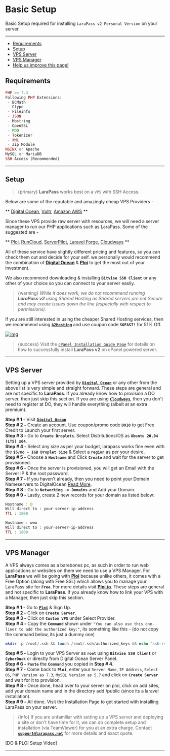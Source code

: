 # Basic Setup

Basic Setup required for installing `LaraPass v2 Personal Version` on your server.

---

- [Requirements](#requirements)
- [Setup](#setup)
- [VPS Server](#vps)
- [VPS Manager](#manager)
- [<a href="https://github.com/larapass/docs/edit/master/resources/docs/personal/basic-setup.md" target="_blank"><i class="fa fa-edit"></i> Help us improve this page!</a>](#)

<a name="requirements"></a>
## Requirements

```php
PHP >= 7.3
Following PHP Extensions:
 - BCMath
 - Ctype
 - Fileinfo
 - JSON
 - Mbstring
 - OpenSSL
 - PDO
 - Tokenizer
 - XML
 - Zip Module
NGINX or Apache
MySQL or MariaDB
SSH Access (Recommended)
```

---

<a name="setup"></a>
## Setup

> {primary} **LaraPass** works best on a `VPS` with SSH Access. 

Below are some of the reputable and amazingly cheap VPS Providers -

**
<a href="https://refs.spargon.tech/digital-ocean" target="_blank">Digital Ocean</a>, <a href="https://refs.spargon.tech/vultr" target="_blank">Vultr</a>, <a href="https://aws.amazon.com/free/" target="_blank">Amazon AWS</a>
**

Since these VPS provide raw server with resources, we will need a server manager to run our PHP applications such as LaraPass. Some of the suggested are - 

**
<a href="https://refs.spargon.tech/ploi" target="_blank">Ploi</a>, <a href="https://refs.spargon.tech/runcloud" target="_blank">RunCloud</a>, <a href="https://refs.spargon.tech/serverpilot" target="_blank">ServerPilot</a>, <a href="https://forge.laravel.com/" target="_blank">Laravel Forge</a>, <a href="https://refs.spargon.tech/cloudways" target="_blank">Cloudways</a>
**

All of these service have slightly different pricing and features, so you can check them out and decide for your self. we personally would recommend the combination of <a href="https://refs.spargon.tech/digital-ocean" target="_blank">**Digital Ocean**</a> & <a href="https://refs.spargon.tech/ploi" target="_blank">**Ploi**</a> to get the most out of your investment.

We also recommend downloading & installing **`Bitvise SSH Client`** or any other of your choice so you can connect to your server easily.

> {warning} *While it does work, we do not recommend running **LaraPass v2** using Shared Hosting as Shared servers are not Secure and may create issues down the line (especially with respect to permissions).*

If you are still interested in using the cheaper Shared Hosting services, then we recommend using <a href="https://refs.spargon.tech/a2-hosting" target="_blank">**`A2Hosting`**</a> and use coupon code **``SOFAST!``** for 51% Off.

[![img](https://affiliates.a2hosting.com/accounts/default1/banners/b33b2977.png)](https://www.a2hosting.com?aid=larapass&amp;bid=b33b2977)

> {success} Visit the [``cPanel Installation Guide Page``](misc/cpanel) for details on how to successfully install **LaraPass v2** on cPanel powered server.

---

<a name="vps"></a>
## VPS Server

 Setting up a VPS server provided by <a href="https://refs.spargon.tech/digital-ocean" target="_blank">**`Digital Ocean`**</a> or any other from the above list is very simple and straight forward. These steps are general and are not specific to **LaraPass**. If you already know how to provision a DO server, then just skip this section. If you are using <a href="https://refs.spargon.tech/cloudways" target="_blank">**`Cloudways`**</a>, then you don't need to register at DO, they will handle everything (albeit at an extra premium).

 **Step # 1 -** Visit <a href="https://refs.spargon.tech/digital-ocean" target="_blank">**`Digital Ocean`**</a>  
 **Step # 2 -** Create an account. Use coupon/promo code **`DO10`** to get Free Credit to Launch your first server.  
 **Step # 3 -** Go to **`Create Droplets`**. Select Distritutions/OS as **`Ubuntu 20.04 (LTS) x64`**.  
 **Step # 4 -** Select any size as per your budget, larapass works fine even with the **`$5/mo - 1GB Droplet Size`** & Select a **`region`** as per your desire.  
 **Step # 5 -** Choose a **`Hostname`** and Click **`Create`** and wait for the server to get provisioned.  
 **Step # 6 -** Once the server is provisioned, you will get an Email with the Server IP & the root password.  
 **Step # 7 -** If you haven't already, then you need to point your Domain Nameservers to DigitalOcean <a href="https://www.digitalocean.com/community/tutorials/how-to-point-to-digitalocean-nameservers-from-common-domain-registrars" target="_blank">Read More</a>.  
 **Step # 8 -** Go to **`Networking -> Domains`** and Add your Domain.  
 **Step # 9 -** Lastly, create 2 new records for your domain as listed below:

 ```php
 Hostname : @
 Will direct to : your-server-ip-address
 TTL : 1800

 Hostname : www
 Will direct to : your-server-ip-address
 TTL : 1800
 ```

---

<a name="manager"></a>
## VPS Manager

A VPS always comes as a barebones pc, as such in order to run web applications or websites on them we need to use a VPS Manager. For **LaraPass** we will be going with [**Ploi**](https://ploi.io/register?referrer=GTVyGH2vz2N3tN84XxW7) because unlike others, it comes with a Free Option (along with Free SSL) which allows you to manage your LaraPass site for **`Free`**. For more details visit [**Ploi.io**](https://ploi.io/register?referrer=GTVyGH2vz2N3tN84XxW7). These steps are general and not specific to **LaraPass**. If you already know how to link your VPS with a Manager, then just skip this section.

**Step # 1 -** Go to <a href="https://refs.spargon.tech/ploi" target="_blank">**`Ploi`**</a> & Sign Up.  
**Step # 2 -** Click on **`Create Server`**.  
**Step # 3 -** Click on **`Custom VPS`** under Select Provider.  
**Step # 4 -** Copy the **`Command`** shown under `"You can also use this one-liner to add the authorized key:"`, its something like this - (do not copy the command below, its just a dummy one)

```php
mkdir -p /root/.ssh && touch /root/.ssh/authorized_keys && echo "ssh-rsa AAAAB3NzaC1yc2EAAAADAQABAAABAQC6BBCdgfd/8FblBAwAuZYFQti4xOub2BxlMMwjMajI+JM91bD81B6xBA19gBTrc194SuoD1L/T7tna66XQsBUchC2YBF/akdwyyduSBJh/yK98JCMNZyNcE0qZ/g9MhCfkYI3ZkFLOeoTYsDEUpkzNKePu9r6egBSFQj0TGNAKyZ3wohnM469CoCS0Jh6kbOOa+kp7OLr0jXRY5l7f8MCEjPcVldkYFhXhxIFQ6GZnGdnayqnlBVRpN4/4q1X+HTsMOWKcTtJembJ8wThaKnAUhsZjNOitD9edhsDu+K9JeZU8egnP8tz28i+8pFcuPykoeqUJOCgMCiuHuvMhu2iL ploi-worker" >> /root/.ssh/authorized_keys
```
**Step # 5 -** Login to your VPS Server as **`root`** using **`Bitvise SSH Client`** or **`CyberDuck`** or directly from Digital Ocean Server Panel.  
**Step # 6 -** **`Paste`** the **`Command`** you copied in **Step # 4**.  
**Step # 7 -** Come back to **`Ploi`**, enter your `Server Name`, `IP Address`, `Select OS`, `PHP Version as 7.3`, `MySQL Version as 5.7` and click on **`Create Server`** and wait for it to provision.  
**Step # 8 -** Once done, head over to your server on ploi, click on add sites, add your domain name and in the directory add /public (since its a laravel installation).  
**Step # 9 -** All done. Visit the Installation Page to get started with installing LaraPass on your server.

> {info} If you are unfamiliar with setting up a VPS server and deploying a site or don't have time for it, we can do complete setup and installation (via TeamViewer) for you at an extra charge. Contact <a href="mailto:support@larapass.net" target="_blank">**`support@larapass.net`**</a> for more details and exact quote.

[DO & PLOI Setup Video]

---
<br />
<larecipe-feedback message="Thankyou for your feedback!">
</larecipe-feedback>